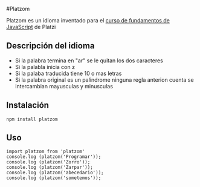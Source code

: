 #Platzom

Platzom es un idioma inventado para el [curso de fundamentos de JavaScript](https://platzi.com/js) de Platzi

## Descripción del idioma

- Si la palabra termina en "ar" se le quitan los dos caracteres
- Si la palabla inicia con z
- Si la palaba traducida tiene 10 o mas letras
- Si la palabra original es un palindrome ninguna regla anterion cuenta se intercambian mayusculas y minusculas

## Instalación
```
npm install platzom
```

## Uso
```
import platzom from 'platzom'
console.log (platzom('Programar'));
console.log (platzom('Zorro'));
console.log (platzom('Zarpar'));
console.log (platzom('abecedario'));
console.log (platzom('sometemos'));
```

